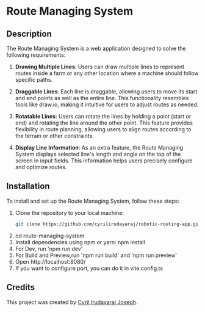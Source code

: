 # Route Managing System

## Description

The Route Managing System is a web application designed to solve the following requirements:

1. **Drawing Multiple Lines**: Users can draw multiple lines to represent routes inside a farm or any other location where a machine should follow specific paths.

2. **Draggable Lines**: Each line is draggable, allowing users to move its start and end points as well as the entire line. This functionality resembles tools like draw.io, making it intuitive for users to adjust routes as needed.

3. **Rotatable Lines**: Users can rotate the lines by holding a point (start or end) and rotating the line around the other point. This feature provides flexibility in route planning, allowing users to align routes according to the terrain or other constraints.

4. **Display Line Information**: As an extra feature, the Route Managing System displays selected line's length and angle on the top of the screen in input fields. This information helps users precisely configure and optimize routes.

## Installation

To install and set up the Route Managing System, follow these steps:

1. Clone the repository to your local machine:
   ```bash
   git clone https://github.com/cyrilirudayaraj/robotic-routing-app.git
   ```
2. cd route-managing-system
3. Install dependencies using npm or yarn:
   npm install
4. For Dev, run 'npm run dev'
5. For Build and Preview,run 'npm run build' and 'npm run preview'
6. Open http://localhost:8080/
7. If you want to configure port, you can do it in vite.config.ts

## Credits

This project was created by [Cyril Irudayaraj Joseph](https://github.com/cyrilirudayaraj/).
